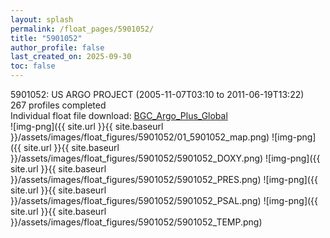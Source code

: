 ```yaml
---
layout: splash
permalink: /float_pages/5901052/
title: "5901052"
author_profile: false
last_created_on: 2025-09-30
toc: false
---
```

 
5901052: US ARGO PROJECT (2005-11-07T03:10 to 2011-06-19T13:22)\
267 profiles completed\
Individual float file download: [BGC_Argo_Plus_Global](https://ftp.soest.hawaii.edu/bgc_argo_plus/Individual_Floats/outliers_removed/5901052_Sprof_processed.nc)\
![img-png]({{ site.url }}{{ site.baseurl }}/assets/images/float_figures/5901052/01_5901052_map.png)
![img-png]({{ site.url }}{{ site.baseurl }}/assets/images/float_figures/5901052/5901052_DOXY.png)
![img-png]({{ site.url }}{{ site.baseurl }}/assets/images/float_figures/5901052/5901052_PRES.png)
![img-png]({{ site.url }}{{ site.baseurl }}/assets/images/float_figures/5901052/5901052_PSAL.png)
![img-png]({{ site.url }}{{ site.baseurl }}/assets/images/float_figures/5901052/5901052_TEMP.png)
